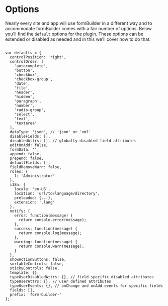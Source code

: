 # Options

Nearly every site and app will use formBuilder in a different way and to accommodate formBuilder comes with a fair number of options. Below you'll find the `default` options for the plugin. These options can be extended or disabled as needed and in this we'll cover how to do that.

<pre><code class="js">
var defaults = {
  controlPosition: 'right',
  controlOrder: [
    'autocomplete',
    'button',
    'checkbox',
    'checkbox-group',
    'date',
    'file',
    'header',
    'hidden',
    'paragraph',
    'number',
    'radio-group',
    'select',
    'text',
    'textarea'
  ],
  dataType: 'json', // 'json' or 'xml'
  disableFields: [],
  disabledAttrs: [], // globally disabled field attributes
  editOnAdd: false,
  formData: '',
  append: false,
  prepend: false,
  defaultFields: [],
  fieldRemoveWarn: false,
  roles: {
    1: 'Administrator'
  },
  i18n: {
    locale: 'en-US',
    location: 'url/to/language/directory',
    preloaded: {...},
    extension: '.lang'
  },
  notify: {
    error: function(message) {
      return console.error(message);
    },
    success: function(message) {
      return console.log(message);
    },
    warning: function(message) {
      return console.warn(message);
    }
  },
  showActionButtons: false,
  sortableControls: false,
  stickyControls: false,
  template: {},
  typeUserDisabledAttrs: {}, // field specific disabled attributes
  typeUserAttrs: {}, // user defined attributes
  typeUserEvents: {}, // onChange and onAdd events for specific fields
  fields: [],
  prefix: 'form-builder-'
};
</code></pre>
